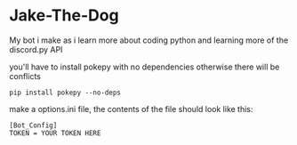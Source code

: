 # Jake-The-Dog
My bot i make as i learn more about coding python and learning more of the discord.py API

you'll have to install pokepy with no dependencies otherwise there will be conflicts
```
pip install pokepy --no-deps
```
make a options.ini file, the contents of the file should look like this:
```
[Bot_Config]
TOKEN = YOUR TOKEN HERE
```
